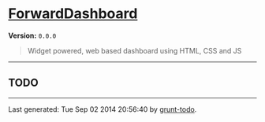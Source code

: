 # [ForwardDashboard]( https://github.com/tawashley/ForwardDashboard )

**Version:** `0.0.0`

> Widget powered, web based dashboard using HTML, CSS and JS

* * *

## TODO


* * *

Last generated: Tue Sep 02 2014 20:56:40 by [grunt-todo](https://github.com/leny/grunt-todo).

